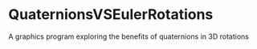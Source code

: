# QuaternionsVSEulerRotations
 A graphics program exploring the benefits of quaternions in 3D rotations
